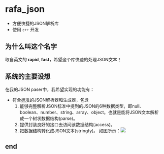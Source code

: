 # rafa_json
- 方便快捷的JSON解析库
- 使用 `c++` 开发

## 为什么叫这个名字
取自英文的 **rapid**, **fast**，希望这个库快速的处理JSON文本！


## 系统的主要设想

在我的JSON paser中，我希望实现的功能有：

- 符合[标准](http://www.ecma-international.org/publications/files/ECMA-ST/ECMA-404.pdf)的JSON解析器和生成器，包含
  1. 能够完整解析JSON标准中提到的JSON的6种数据类型，即null、boolean、number、string、array、object。也就是能将JSON文本解析成一个树状数据结构(parse)。
  2. 提供封装良好的接口去访问该数据结构(access)。
  3. 把数据结构转化成JSON文本(stringfy)。
  如图所示：![](http://wx3.sinaimg.cn/mw690/be620060ly1g0zuo095aej20et04jt8r.jpg)

## end
